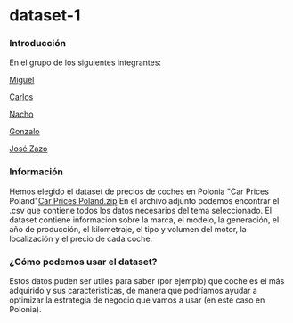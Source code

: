 # dataset-1
### Introducción
  En el grupo de los siguientes integrantes:
  
  [Miguel](https://github.com/migueliiin)

  [Carlos](https://github.com/carlospuigserver)

  [Nacho](https://github.com/Nachopedrero)

  [Gonzalo](https://github.com/GonzaloGmv)

  [José Zazo](https://github.com/jzazooro)

### Información

  Hemos elegido el dataset de precios de coches en Polonia "Car Prices Poland"[Car Prices Poland.zip](https://github.com/migueliiin/dataset-1/files/8304017/archive.zip)
  En el archivo adjunto podemos encontrar el .csv que contiene todos los datos necesarios del tema seleccionado.
  El dataset contiene información sobre la marca, el modelo, la generación, el año de producción, el kilometraje,
  el tipo y volumen del motor, la localización y el precio de cada coche.
  
### ¿Cómo podemos usar el dataset?
  
  Estos datos puden ser utiles para saber (por ejemplo) que coche es el más adquirido y sus caracteristicas, de 
  manera que podríamos ayudar a optimizar la estrategia de negocio que vamos a usar (en este caso en Polonia).
